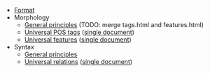 * [Format](format.html)
* Morphology
  * [General principles](todo.html) (TODO: merge tags.html and features.html)
  * [Universal POS tags](ud-pos-index.html) ([single document](ud-pos-all.html))
  * [Universal features](ud-feat-index.html) ([single document](ud-feat-all.html))
* Syntax
  * [General principles](structure.html)
  * [Universal relations](ud-dep-index.html) ([single document](ud-dep-all.html))
